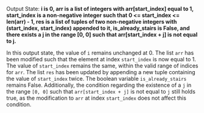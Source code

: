 Output State: **i is 0, arr is a list of integers with arr[start_index] equal to 1, start_index is a non-negative integer such that 0 <= start_index <= len(arr) - 1, res is a list of tuples of two non-negative integers with (start_index, start_index) appended to it, is_already_stairs is False, and there exists a j in the range [0, 0] such that arr[start_index + j] is not equal to j.**

In this output state, the value of `i` remains unchanged at 0. The list `arr` has been modified such that the element at index `start_index` is now equal to 1. The value of `start_index` remains the same, within the valid range of indices for `arr`. The list `res` has been updated by appending a new tuple containing the value of `start_index` twice. The boolean variable `is_already_stairs` remains False. Additionally, the condition regarding the existence of a `j` in the range `[0, 0]` such that `arr[start_index + j]` is not equal to `j` still holds true, as the modification to `arr` at index `start_index` does not affect this condition.